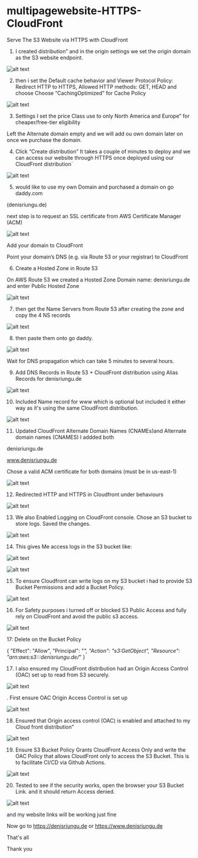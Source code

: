 # multipagewebsite-HTTPS-CloudFront
 Serve The S3 Website via HTTPS with CloudFront

1. I created distribution” and in the origin settings we
set the origin domain as the S3 website endpoint.

![alt text](<Bilder/Screenshot (244).png>)

2. then i set the Default cache behavior and Viewer Protocol Policy: Redirect HTTP to HTTPS, Allowed HTTP methods: GET, HEAD and choose Choose “CachingOptimized” for 
Cache Policy

![alt text](<Bilder/Screenshot (245).png>)

3. Settings
 I set the price Class use to only North America and Europe” for cheaper/free-tier eligibility
 
 Left the Alternate domain empty and we will add ou own domain later on once we purchase the domain.

4. Click “Create distribution”
It takes a couple of minutes to deploy and we can access our website through HTTPS once deployed using our CloudFront distribution´

![alt text](<Bilder/Screenshot (247).png>)


5. would like to use my own Domain and purchased a domain on go daddy.com 

(denisriungu.de) 

next step is to request an SSL certificate from AWS Certificate Manager (ACM)

![alt text](<Bilder/Screenshot (249).png>)


Add your domain to CloudFront

Point your domain’s DNS (e.g. via Route 53 or your registrar) to CloudFront


6. Create a Hosted Zone in Route 53

On AWS Route 53 we created a Hosted Zone Domain name: denisriungu.de and enter Public Hosted Zone

![alt text](<Bilder/Screenshot (250).png>)

7. then get the Name Servers from Route 53 after creating the zone and copy the 4 NS records

![alt text](<Bilder/Screenshot (251).png>)

8. then paste them onto go daddy.

![alt text](<Bilder/Screenshot (252).png>)

Wait for DNS propagation which can take 5 minutes to several hours.

9. Add DNS Records in Route 53 + CloudFront distribution using Alias Records for denisriungu.de

![alt text](<Bilder/Screenshot (253).png>)

10. Included Name record for www which is optional but included it either way as it's using the same CloudFront distribution. 

![alt text](<Bilder/Screenshot (254).png>)



11. Updated CloudFront Alternate Domain Names (CNAMEs)and Alternate domain names (CNAMES)
I addded both

denisriungu.de

www.denisriungu.de

Chose a valid ACM certificate for both domains (must be in us-east-1)

![alt text](<Bilder/Screenshot (255).png>)

12. Redirected HTTP and HTTPS in Cloudfront under behaviours

![alt text](<Bilder/Screenshot (257).png>)

13. We also Enabled Logging on CloudFront console. Chose an S3 bucket to store logs. Saved the changes.

![alt text](<Bilder/Screenshot (258).png>)


14. This gives Me access logs in the S3 bucket like:

![alt text](<Bilder/Screenshot (261).png>)

![alt text](<Bilder/Screenshot (259).png>)

15. To ensure Cloudfront can write logs on my S3 bucket i had to provide S3 Bucket Permissions and add a Bucket Policy.

![alt text](<Bilder/Screenshot (262).png>)

16. For Safety purposes i turned off or blocked S3 Public Access and
fully rely on CloudFront and avoid the public s3 access.

![alt text](<Bilder/Screenshot (263).png>)

17: Delete on the Bucket Policy

{
  "Effect": "Allow",
  "Principal": "*",
  "Action": "s3:GetObject",
  "Resource": "arn:aws:s3:::denisriungu.de/*"
}

17. I also ensured my CloudFront distribution had an Origin Access Control (OAC) set up to read from S3 securely.

![alt text](<Bilder/Screenshot (264).png>)

 . First ensure OAC Origin Access Control is set up 

 ![alt text](<Bilder/Screenshot (288).png>)

18. Ensured that Origin access control (OAC) is enabled and attached to my Cloud front distribution”

![alt text](<Bilder/Screenshot (266).png>)

19.  Ensure S3 Bucket Policy Grants CloudFront Access Only and write the OAC Policy that allows CloudFront only to access the S3 Bucket. This is to facilitate CI/CD via Github Actions.


![alt text](<Bilder/Screenshot (267).png>)

20. Tested to see if the security works, open the browser your S3 Bucket Link. 
and it should return Access denied.

![alt text](<Bilder/Screenshot (268).png>)

and my website links will be working just fine

Now go to https://denisriungu.de or https://www.denisriungu.de

That's all 

Thank you  

